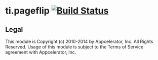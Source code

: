ti.pageflip [![Build Status](https://travis-ci.org/appcelerator-modules/ti.pageflip.svg)](https://travis-ci.org/appcelerator-modules/ti.pageflip)
=======

## Legal

This module is Copyright (c) 2010-2014 by Appcelerator, Inc. All Rights Reserved. Usage of this module is subject to 
the Terms of Service agreement with Appcelerator, Inc.  
